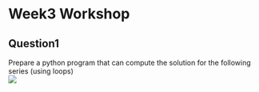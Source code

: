# Week3 Workshop

## Question1
Prepare a python program that can compute the solution for the following series (using loops)   
<img src="/path/to/task1.jpg"></img>
